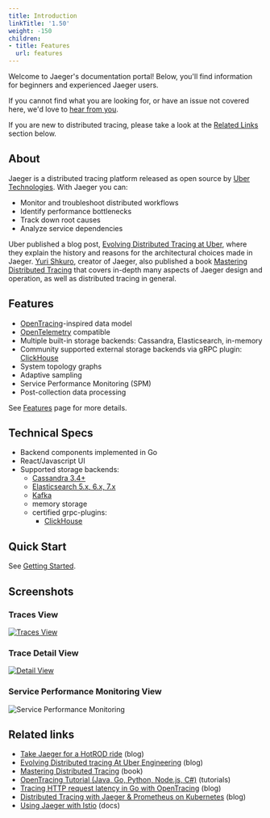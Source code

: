 ```yaml
---
title: Introduction
linkTitle: '1.50'
weight: -150
children:
- title: Features
  url: features
---
```


Welcome to Jaeger's documentation portal! Below, you'll find information for beginners and experienced Jaeger users.

If you cannot find what you are looking for, or have an issue not covered here, we'd love to [hear from you](/get-in-touch/).

If you are new to distributed tracing, please take a look at the [Related Links](#related-links) section below.

## About

Jaeger is a distributed tracing platform released as open source by [Uber Technologies][ubeross].
With Jaeger you can:

* Monitor and troubleshoot distributed workflows
* Identify performance bottlenecks
* Track down root causes
* Analyze service dependencies

Uber published a blog post, [Evolving Distributed Tracing at Uber](https://eng.uber.com/distributed-tracing/), where they explain the history and reasons for the architectural choices made in Jaeger. [Yuri Shkuro](https://shkuro.com), creator of Jaeger, also published a book [Mastering Distributed Tracing](https://shkuro.com/books/2019-mastering-distributed-tracing/) that covers in-depth many aspects of Jaeger design and operation, as well as distributed tracing in general.

## Features

  * [OpenTracing](https://opentracing.io/)-inspired data model
  * [OpenTelemetry](https://opentelemetry.io/) compatible
  * Multiple built-in storage backends: Cassandra, Elasticsearch, in-memory
  * Community supported external storage backends via gRPC plugin: [ClickHouse](https://github.com/jaegertracing/jaeger-clickhouse)
  * System topology graphs
  * Adaptive sampling
  * Service Performance Monitoring (SPM)
  * Post-collection data processing

See [Features](./features/) page for more details.

## Technical Specs

  * Backend components implemented in Go
  * React/Javascript UI
  * Supported storage backends:
    * [Cassandra 3.4+](./deployment/#cassandra)
    * [Elasticsearch 5.x, 6.x, 7.x](./deployment/#elasticsearch)
    * [Kafka](./deployment/#kafka)
    * memory storage
    * certified grpc-plugins:
      * [ClickHouse](./deployment/#sidecar-model)

## Quick Start
See [Getting Started](./getting-started/).

## Screenshots

### Traces View
[![Traces View](/img/traces-ss.png)](/img/traces-ss.png)

### Trace Detail View
[![Detail View](/img/trace-detail-ss.png)](/img/trace-detail-ss.png)

### Service Performance Monitoring View
![Service Performance Monitoring](/img/frontend-ui/spm.png)

## Related links
- [Take Jaeger for a HotROD ride](https://medium.com/jaegertracing/take-jaeger-for-a-hotrod-ride-233cf43e46c2) (blog)
- [Evolving Distributed tracing At Uber Engineering](https://eng.uber.com/distributed-tracing/) (blog)
- [Mastering Distributed Tracing](https://shkuro.com/books/2019-mastering-distributed-tracing/) (book)
- [OpenTracing Tutorial (Java, Go, Python, Node.js, C#)](https://github.com/yurishkuro/opentracing-tutorial/) (tutorials)
- [Tracing HTTP request latency in Go with OpenTracing](https://medium.com/opentracing/tracing-http-request-latency-in-go-with-opentracing-7cc1282a100a) (blog)
- [Distributed Tracing with Jaeger & Prometheus on Kubernetes](https://blog.openshift.com/openshift-commons-briefing-82-distributed-tracing-with-jaeger-prometheus-on-kubernetes/) (blog)
- [Using Jaeger with Istio](https://istio.io/latest/docs/tasks/observability/distributed-tracing/jaeger/) (docs)

[ubeross]: http://uber.github.io
